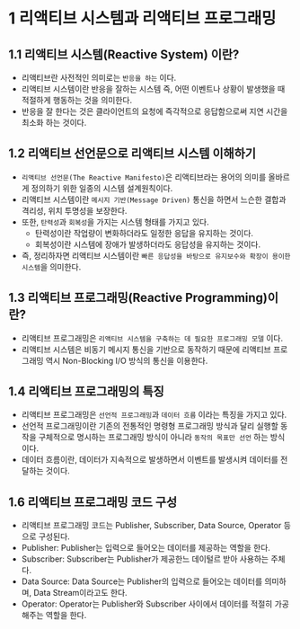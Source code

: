 # 1 리액티브 시스템과 리액티브 프로그래밍

## 1.1 리액티브 시스템(Reactive System) 이란?

- 리액티브란 사전적인 의미로는 `반응을 하는` 이다.
- 리액티브 시스템이란 반응을 잘하는 시스템 즉, 어떤 이벤트나 상황이 발생했을 때 적절하게 행동하는 것을 의미한다.
- 반응을 잘 한다는 것은 클라이언트의 요청에 즉각적으로 응답함으로써 지연 시간을 최소화 하는 것이다.

## 1.2 리액티브 선언문으로 리액티브 시스템 이해하기

- `리액티브 선언문(The Reactive Manifesto)`은 리액티브라는 용어의 의미를 올바르게 정의하기 위한 일종의 시스템 설계원칙이다.
- 리액티브 시스템이란 `메시지 기반(Message Driven)` 통신을 하면서 느슨한 결합과 격리성, 위치 투명성을 보장한다.
- 또한, `탄력성`과 `회복성`을 가지는 시스템 형태를 가지고 있다.
  - 탄력성이란 작업량이 변화하더라도 일정한 응답을 유지하는 것이다.
  - 회복성이란 시스템에 장애가 발생하더라도 응답성을 유지하는 것이다.
- 즉, 정리하자면 리액티브 시스템이란 `빠른 응답성을 바탕으로 유지보수와 확장이 용이한 시스템`을 의미한다.

## 1.3 리액티브 프로그래밍(Reactive Programming)이란?

- 리액티브 프로그래밍은 `리액티브 시스템을 구축하는 데 필요한 프로그래밍 모델` 이다.
- 리액티브 시스템은 비동기 메시지 통신을 기반으로 동작하기 때문에 리액티브 프로그래밍 역시 Non-Blocking I/O 방식의 통신을 이용한다.

## 1.4 리액티브 프로그래밍의 특징

- 리액티브 프로그래밍은 `선언적 프로그래밍`과 `데이터 흐름` 이라는 특징을 가지고 있다.
- 선언적 프로그래밍이란 기존의 전통적인 명령형 프로그래밍 방식과 달리 실행할 동작을 구체적으로 명시하는 프로그래밍 방식이 아니라 `동작의 목표만 선언` 하는 방식이다.
- 데이터 흐름이란, 데이터가 지속적으로 발생하면서 이벤트를 발생시켜 데이터를 전달하는 것이다.

## 1.6 리액티브 프로그래밍 코드 구성

- 리액티브 프로그래밍 코드는 Publisher, Subscriber, Data Source, Operator 등으로 구성된다.
- Publisher: Publisher는 입력으로 들어오는 데이터를 제공하는 역할을 한다.
- Subscriber: Subscriber는 Publisher가 제공한느 데이털르 받아 사용하는 주체다.
- Data Source: Data Source는 Publisher의 입력으로 들어오는 데이터를 의미하며, Data Stream이라고도 한다.
- Operator: Operator는 Publisher와 Subscriber 사이에서 데이터를 적절히 가공해주는 역할을 한다.